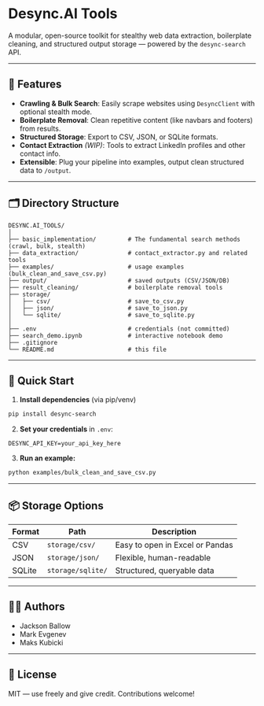 # Desync.AI Tools

A modular, open-source toolkit for stealthy web data extraction, boilerplate cleaning, and structured output storage — powered by the `desync-search` API.

---

## 🔧 Features

- **Crawling & Bulk Search**: Easily scrape websites using `DesyncClient` with optional stealth mode.
- **Boilerplate Removal**: Clean repetitive content (like navbars and footers) from results.
- **Structured Storage**: Export to CSV, JSON, or SQLite formats.
- **Contact Extraction** *(WIP)*: Tools to extract LinkedIn profiles and other contact info.
- **Extensible**: Plug your pipeline into examples, output clean structured data to `/output`.

---

## 🗂 Directory Structure

```
DESYNC.AI_TOOLS/
│
├── basic_implementation/         # The fundamental search methods (crawl, bulk, stealth)
├── data_extraction/              # contact_extractor.py and related tools
├── examples/                     # usage examples (bulk_clean_and_save_csv.py)
├── output/                       # saved outputs (CSV/JSON/DB)
├── result_cleaning/              # boilerplate removal tools
├── storage/
│   ├── csv/                      # save_to_csv.py
│   ├── json/                     # save_to_json.py
│   └── sqlite/                   # save_to_sqlite.py
│
├── .env                          # credentials (not committed)
├── search_demo.ipynb             # interactive notebook demo
├── .gitignore
└── README.md                     # this file
```

---

## 🚀 Quick Start

1. **Install dependencies** (via pip/venv)

```bash
pip install desync-search
```

2. **Set your credentials** in `.env`:

```
DESYNC_API_KEY=your_api_key_here
```

3. **Run an example:**

```bash
python examples/bulk_clean_and_save_csv.py
```

---

## 📦 Storage Options

| Format | Path                    | Description                     |
|--------|-------------------------|---------------------------------|
| CSV    | `storage/csv/`          | Easy to open in Excel or Pandas |
| JSON   | `storage/json/`         | Flexible, human-readable        |
| SQLite | `storage/sqlite/`       | Structured, queryable data      |

---

## 👨‍💻 Authors

- Jackson Ballow
- Mark Evgenev
- Maks Kubicki

---

## 🪪 License

MIT — use freely and give credit. Contributions welcome!

